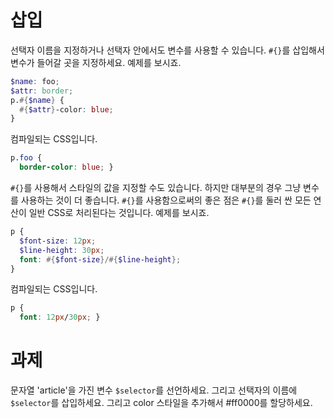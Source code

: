 # 삽입

선택자 이름을 지정하거나 선택자 안에서도 변수를 사용할 수 있습니다. `#{}`를 삽입해서 변수가 들어갈 곳을 지정하세요. 예제를 보시죠.

```scss
$name: foo;
$attr: border;
p.#{$name} {
  #{$attr}-color: blue;
}
```

컴파일되는 CSS입니다.

```css
p.foo {
  border-color: blue; }
```

 `#{}`를 사용해서 스타일의 값을 지정할 수도 있습니다. 하지만 대부분의 경우 그냥 변수를 사용하는 것이 더 좋습니다. `#{}`를 사용함으로써의 좋은 점은 `#{}`를 둘러 싼 모든 연산이 일반 CSS로 처리된다는 것입니다. 예제를 보시죠.

```scss
p {
  $font-size: 12px;
  $line-height: 30px;
  font: #{$font-size}/#{$line-height};
}
```

컴파일되는 CSS입니다.

```css
p {
  font: 12px/30px; }
```

# 과제

문자열 'article'을 가진 변수 `$selector`를 선언하세요. 그리고 선택자의 이름에 `$selector`를 삽입하세요. 그리고 color 스타일을 추가해서 #ff0000를 할당하세요.

